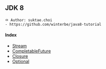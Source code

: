 ## JDK 8

```
ㅁ Author: suktae.choi
- https://github.com/winterbe/java8-tutorial
```

#### Index

- [Stream](stream)
- [CompletableFuture](completable-future)
- [Closure](closure)
- [Optional](optional)

